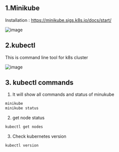 ## 1.Minikube
Installation : https://minikube.sigs.k8s.io/docs/start/

![image](https://user-images.githubusercontent.com/74223025/230343047-ea6aba15-4be2-40bc-9442-6305e64ab182.png)

## 2.kubectl
This is command line tool for k8s cluster

![image](https://user-images.githubusercontent.com/74223025/232484521-3b453e67-31cc-46d6-a6e1-d6e0f46b4a15.png)


## 3. kubectl commands

1. It will show all commands and status of minukube
```ruby
minikube
minikube status
```
2. get node status
```ruby
kubectl get nodes
```
3. Check kubernetes version
```ruby
kubectl version
```

